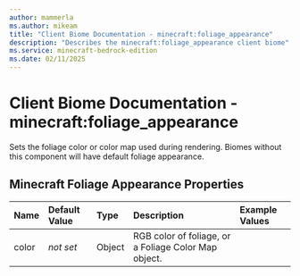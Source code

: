```yaml
---
author: mammerla
ms.author: mikeam
title: "Client Biome Documentation - minecraft:foliage_appearance"
description: "Describes the minecraft:foliage_appearance client biome"
ms.service: minecraft-bedrock-edition
ms.date: 02/11/2025 
---
```


# Client Biome Documentation - minecraft:foliage_appearance

Sets the foliage color or color map used during rendering. Biomes without this component will have default foliage appearance.


## Minecraft Foliage Appearance Properties

|Name       |Default Value |Type |Description |Example Values |
|:----------|:-------------|:----|:-----------|:------------- |
| color | *not set* | Object | RGB color of foliage, or a Foliage Color Map object. |  | 